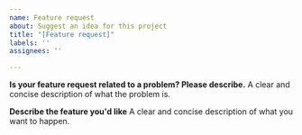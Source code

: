 ```yaml
---
name: Feature request
about: Suggest an idea for this project
title: "[Feature request]"
labels: ''
assignees: ''

---
```


**Is your feature request related to a problem? Please describe.**
A clear and concise description of what the problem is.

**Describe the feature you'd like**
A clear and concise description of what you want to happen.
